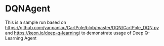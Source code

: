# DQNAgent


This is a sample run based on https://github.com/yanpanlau/CartPole/blob/master/DQN/CartPole_DQN.py and https://keon.io/deep-q-learning/ to demonstrate usage of Deep Q-Learning Agent


